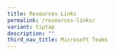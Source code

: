 ```yaml
---
title: Resources Links
permalink: /resources-links/
variant: tiptap
description: ""
third_nav_title: Microsoft Teams
---
```

